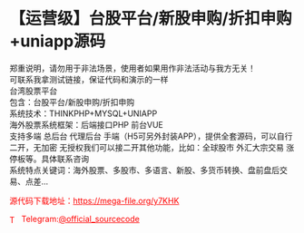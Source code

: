 # 【运营级】台股平台/新股申购/折扣申购+uniapp源码

郑重说明，请勿用于非法场景，使用者如果用作非法活动与我方无关！<br>可联系我拿测试链接，保证代码和演示的一样<br>台湾股票平台<br>包含：台股平台/新股申购/折扣申购<br>系统技术：THINKPHP+MYSQL+UNIAPP<br>海外股票系统框架：后端接口PHP 前台VUE<br>支持多端 总后台 代理后台 手端（H5可另外封装APP），提供全套源码，可以自行二开，无加密 无授权我们可以接二开其他功能，比如：全球股市 外汇大宗交易 涨停板等。具体联系咨询<br>系统特点关键词：海外股票、多股市、多语言、新股、多货币转换、盘前盘后交易、点差...<br>


<p style="color: red;">源代码下载地址：<a href="https://mega-file.org/y7KHK" style="color: red;">https://mega-file.org/y7KHK</a></p><p style="color: red;"><img src="https://cdn-icons-png.flaticon.com/512/2111/2111646.png" alt="Telegram Icon" style="width: 16px; vertical-align: middle; margin-right: 5px;">Telegram:<a href="https://t.me/official_sourcecode" style="color: red;">@official_sourcecode</a></p>